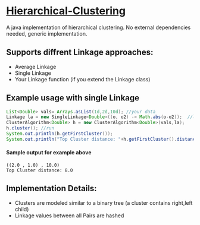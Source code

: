 # [Hierarchical-Clustering](https://github.com/malger/Hierarchical-Clustering)
A java implementation of hierarchical clustering. No external dependencies needed, generic implementation.

## Supports diffrent Linkage approaches:
* Average Linkage
* Single Linkage
* Your Linkage function (if you extend the Linkage class)


## Example usage with single Linkage
```java
List<Double> vals= Arrays.asList(1d,2d,10d); //your data
Linkage la = new SingleLinkage<Double>((o, o2) -> Math.abs(o-o2));  //lamda distance function
ClusterAlgorithm<Double> h = new ClusterAlgorithm<Double>(vals,la); 
h.cluster(); //run 
System.out.println(h.getFirstCluster());
System.out.println("Top Cluster distance: "+h.getFirstCluster().distance);


```

#### Sample output for example above
```
((2.0 , 1.0) , 10.0)
Top Cluster distance: 8.0
```

## Implementation Details:
* Clusters are modeled similar to a binary tree (a cluster contains right,left child)
* Linkage values between all Pairs are hashed

